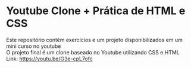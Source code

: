 # Youtube Clone + Prática de HTML e CSS
Este repositório contêm exercícios e um projeto disponibilizados em um mini curso no youtube <br>
O projeto final é um clone baseado no Youtube utilizando CSS e HTML <br>
Link: https://youtu.be/G3e-cpL7ofc
